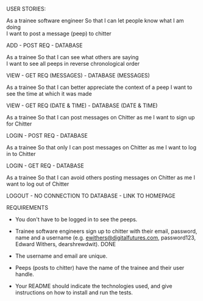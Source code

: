 USER STORIES:

As a trainee software engineer
So that I can let people know what I am doing  
I want to post a message (peep) to chitter

ADD - POST REQ - DATABASE

As a trainee
So that I can see what others are saying  
I want to see all peeps in reverse chronological order

VIEW - GET REQ (MESSAGES) - DATABASE (MESSAGES)

As a trainee
So that I can better appreciate the context of a peep
I want to see the time at which it was made

VIEW - GET REQ (DATE & TIME) - DATABASE (DATE & TIME)

As a trainee
So that I can post messages on Chitter as me
I want to sign up for Chitter

LOGIN - POST REQ - DATABASE

As a trainee
So that only I can post messages on Chitter as me
I want to log in to Chitter

LOGIN - GET REQ - DATABASE

As a trainee
So that I can avoid others posting messages on Chitter as me
I want to log out of Chitter

LOGOUT - NO CONNECTION TO DATABASE - LINK TO HOMEPAGE

REQUIREMENTS

- You don't have to be logged in to see the peeps.

* Trainee software engineers sign up to chitter with their email, password, name and a username (e.g. ewithers@digitalfutures.com, password123, Edward Withers, dearshrewdwit). DONE

- The username and email are unique.

- Peeps (posts to chitter) have the name of the trainee and their user handle.

- Your README should indicate the technologies used, and give instructions on how to install and run the tests.
